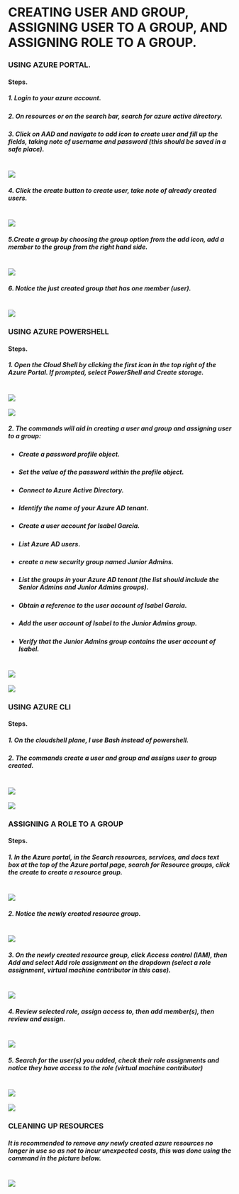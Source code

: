 # CREATING USER AND GROUP, ASSIGNING USER TO A GROUP, AND ASSIGNING ROLE TO A GROUP.

### __USING AZURE PORTAL.__

#### Steps.

##### 1. Login to your azure account.
##### 2. On resources or on the search bar, search for __azure active directory__.
##### 3. Click on AAD and navigate to add icon to create user and fill up the fields, taking note of username and password (this should be saved in a safe place). <br/><br/>
![](AD.png)
##### 4. Click the create button to create user, take note of already created users.<br/><br/>
![](AD1.png)

##### 5.Create a group by choosing the group option from the add icon, add a member to the group from the right hand side.<br/><br/>
![](AD2.png)

##### 6. Notice the just created group that has one member (user).<br/><br/>
![](AD3.png)

### __USING AZURE POWERSHELL__

#### Steps.

##### 1. Open the Cloud Shell by clicking the first icon in the top right of the Azure Portal. If prompted, select PowerShell and Create storage.<br/><br/>
![](AD4.png) <br/><br/>
![](AD5.png)

##### 2. The commands will  aid in creating a user and group and assigning user to a group:
  - ##### Create a password profile object.
  - ##### Set the value of the password within the profile object.
  - ##### Connect to Azure Active Directory.
  - ##### Identify the name of your Azure AD tenant. 
  - ##### Create a user account for Isabel Garcia.
  - ##### List Azure AD users.
   - ##### create a new security group named Junior Admins.
  - ##### List the groups in your Azure AD tenant (the list should include the Senior Admins and Junior Admins groups).
  - ##### Obtain a reference to the user account of Isabel Garcia.
  - ##### Add the user account of Isabel to the Junior Admins group.
  - ##### Verify that the Junior Admins group contains the user account of Isabel.<br/><br/>
  
![](AD6.png) <br/><br/>
![](AD7.png)

### __USING AZURE CLI__

#### Steps.

##### 1. On the cloudshell plane, I use Bash instead of powershell.
##### 2. The commands create a user and group and assigns user to group created.<br/><br/>
![](AD8.png) <br/><br/>
![](AD9.png)

### __ASSIGNING A ROLE TO A GROUP__

#### Steps.

##### 1. In the Azure portal, in the Search resources, services, and docs text box at the top of the Azure portal page, search for Resource groups, click the create to create a resource group. <br/><br/>
![](AD10.png)

##### 2. Notice the newly created resource group.<br/><br/>
![](AD11.png)

##### 3. On the newly created resource group, click Access control (IAM), then __Add__ and select __Add role assignment__ on the dropdown (select a role assignment, virtual machine contributor in this case).<br/><br/>
![](AD12.png)

##### 4. Review selected role, assign access to, then add member(s), then review and assign.<br/><br/>
![](AD13.png)
##### 5. Search for the user(s) you added, check their role assignments and notice they have access to the role (virtual machine contributor)<br/><br/>
![](AD14.png) <br/><br/>
![](AD15.png)

### __CLEANING UP RESOURCES__
##### It is recommended to remove any newly created azure resources no longer in use so as not to incur unexpected costs, this was done using the command in the picture below.<br/><br/>
![](AD16.png)

